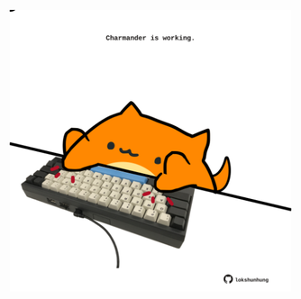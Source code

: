 <!-- built at 22/04/2022, 05:13:03 UTC -->
<p align="center">
  <img width="500" height="500" src="./ReadmeImage.svg">
</p>
